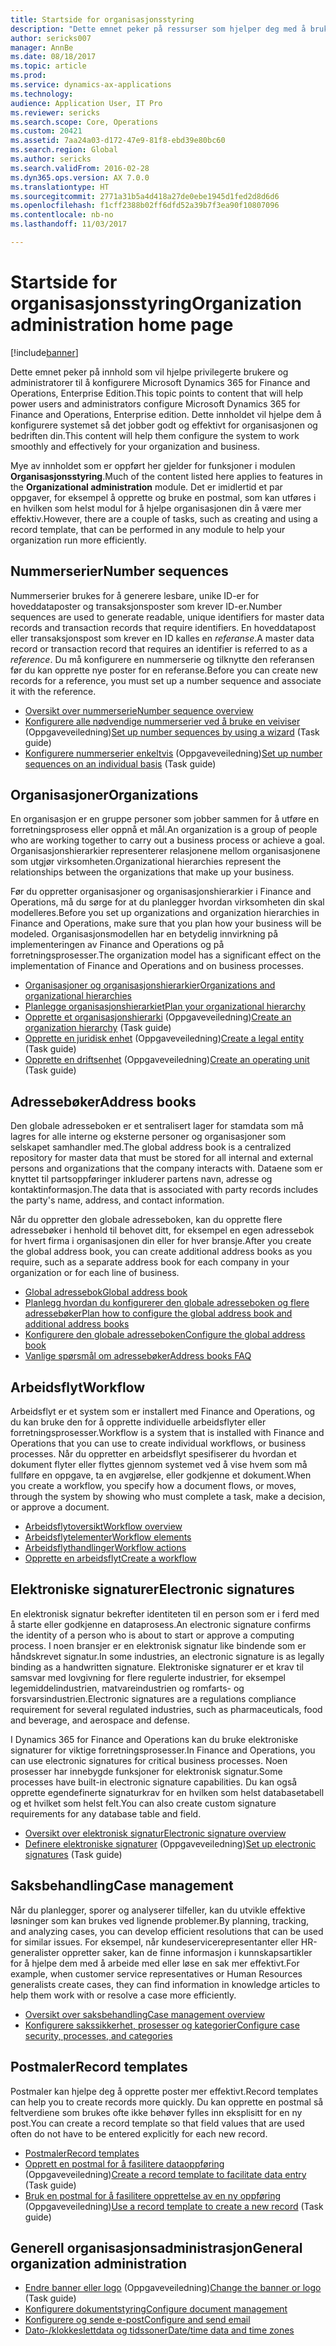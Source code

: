 ```yaml
---
title: Startside for organisasjonsstyring
description: "Dette emnet peker på ressurser som hjelper deg med å bruke Microsoft Dynamics 365 for Finance and Operations, Enterprise Edition i organisasjonen din."
author: sericks007
manager: AnnBe
ms.date: 08/18/2017
ms.topic: article
ms.prod: 
ms.service: dynamics-ax-applications
ms.technology: 
audience: Application User, IT Pro
ms.reviewer: sericks
ms.search.scope: Core, Operations
ms.custom: 20421
ms.assetid: 7aa24a03-d172-47e9-81f8-ebd39e80bc60
ms.search.region: Global
ms.author: sericks
ms.search.validFrom: 2016-02-28
ms.dyn365.ops.version: AX 7.0.0
ms.translationtype: HT
ms.sourcegitcommit: 2771a31b5a4d418a27de0ebe1945d1fed2d8d6d6
ms.openlocfilehash: f1cff2388b02ff6dfd52a39b7f3ea90f10807096
ms.contentlocale: nb-no
ms.lasthandoff: 11/03/2017

---
```


# <a name="organization-administration-home-page"></a><span data-ttu-id="d88da-103">Startside for organisasjonsstyring</span><span class="sxs-lookup"><span data-stu-id="d88da-103">Organization administration home page</span></span>

[!include[banner](../includes/banner.md)]


<span data-ttu-id="d88da-104">Dette emnet peker på innhold som vil hjelpe privilegerte brukere og administratorer til å konfigurere Microsoft Dynamics 365 for Finance and Operations, Enterprise Edition.</span><span class="sxs-lookup"><span data-stu-id="d88da-104">This topic points to content that will help power users and administrators configure Microsoft Dynamics 365 for Finance and Operations, Enterprise edition.</span></span> <span data-ttu-id="d88da-105">Dette innholdet vil hjelpe dem å konfigurere systemet så det jobber godt og effektivt for organisasjonen og bedriften din.</span><span class="sxs-lookup"><span data-stu-id="d88da-105">This content will help them configure the system to work smoothly and effectively for your organization and business.</span></span>

<span data-ttu-id="d88da-106">Mye av innholdet som er oppført her gjelder for funksjoner i modulen **Organisasjonsstyring**.</span><span class="sxs-lookup"><span data-stu-id="d88da-106">Much of the content listed here applies to features in the **Organizational administration** module.</span></span> <span data-ttu-id="d88da-107">Det er imidlertid et par oppgaver, for eksempel å opprette og bruke en postmal, som kan utføres i en hvilken som helst modul for å hjelpe organisasjonen din å være mer effektiv.</span><span class="sxs-lookup"><span data-stu-id="d88da-107">However, there are a couple of tasks, such as creating and using a record template, that can be performed in any module to help your organization run more efficiently.</span></span> 

<a name="number-sequences"></a><span data-ttu-id="d88da-108">Nummerserier</span><span class="sxs-lookup"><span data-stu-id="d88da-108">Number sequences</span></span>
----------------
<span data-ttu-id="d88da-109">Nummerserier brukes for å generere lesbare, unike ID-er for hoveddataposter og transaksjonsposter som krever ID-er.</span><span class="sxs-lookup"><span data-stu-id="d88da-109">Number sequences are used to generate readable, unique identifiers for master data records and transaction records that require identifiers.</span></span> <span data-ttu-id="d88da-110">En hoveddatapost eller transaksjonspost som krever en ID kalles en *referanse*.</span><span class="sxs-lookup"><span data-stu-id="d88da-110">A master data record or transaction record that requires an identifier is referred to as a *reference*.</span></span> <span data-ttu-id="d88da-111">Du må konfigurere en nummerserie og tilknytte den referansen før du kan opprette nye poster for en referanse.</span><span class="sxs-lookup"><span data-stu-id="d88da-111">Before you can create new records for a reference, you must set up a number sequence and associate it with the reference.</span></span>

-   [<span data-ttu-id="d88da-112">Oversikt over nummerserie</span><span class="sxs-lookup"><span data-stu-id="d88da-112">Number sequence overview</span></span>](number-sequence-overview.md)
-   <span data-ttu-id="d88da-113">[Konfigurere alle nødvendige nummerserier ved å bruke en veiviser](tasks/set-up-number-sequences-wizard.md) (Oppgaveveiledning)</span><span class="sxs-lookup"><span data-stu-id="d88da-113">[Set up number sequences by using a wizard](tasks/set-up-number-sequences-wizard.md) (Task guide)</span></span>
-   <span data-ttu-id="d88da-114">[Konfigurere nummerserier enkeltvis](tasks/set-up-number-sequences-individual-basis.md) (Oppgaveveiledning)</span><span class="sxs-lookup"><span data-stu-id="d88da-114">[Set up number sequences on an individual basis](tasks/set-up-number-sequences-individual-basis.md) (Task guide)</span></span>

## <a name="organizations"></a><span data-ttu-id="d88da-115">Organisasjoner</span><span class="sxs-lookup"><span data-stu-id="d88da-115">Organizations</span></span>
<span data-ttu-id="d88da-116">En organisasjon er en gruppe personer som jobber sammen for å utføre en forretningsprosess eller oppnå et mål.</span><span class="sxs-lookup"><span data-stu-id="d88da-116">An organization is a group of people who are working together to carry out a business process or achieve a goal.</span></span> <span data-ttu-id="d88da-117">Organisasjonshierarkier representerer relasjonene mellom organisasjonene som utgjør virksomheten.</span><span class="sxs-lookup"><span data-stu-id="d88da-117">Organizational hierarchies represent the relationships between the organizations that make up your business.</span></span>

<span data-ttu-id="d88da-118">Før du oppretter organisasjoner og organisasjonshierarkier i Finance and Operations, må du sørge for at du planlegger hvordan virksomheten din skal modelleres.</span><span class="sxs-lookup"><span data-stu-id="d88da-118">Before you set up organizations and organization hierarchies in Finance and Operations, make sure that you plan how your business will be modeled.</span></span> <span data-ttu-id="d88da-119">Organisasjonsmodellen har en betydelig innvirkning på implementeringen av Finance and Operations og på forretningsprosesser.</span><span class="sxs-lookup"><span data-stu-id="d88da-119">The organization model has a significant effect on the implementation of Finance and Operations and on business processes.</span></span>

-   [<span data-ttu-id="d88da-120">Organisasjoner og organisasjonshierarkier</span><span class="sxs-lookup"><span data-stu-id="d88da-120">Organizations and organizational hierarchies</span></span>](organizations-organizational-hierarchies.md)
-   [<span data-ttu-id="d88da-121">Planlegge organisasjonshierarkiet</span><span class="sxs-lookup"><span data-stu-id="d88da-121">Plan your organizational hierarchy</span></span>](plan-organizational-hierarchy.md)
-   <span data-ttu-id="d88da-122">[Opprette et organisasjonshierarki](tasks/create-organization-hierarchy.md) (Oppgaveveiledning)</span><span class="sxs-lookup"><span data-stu-id="d88da-122">[Create an organization hierarchy](tasks/create-organization-hierarchy.md) (Task guide)</span></span>
-   <span data-ttu-id="d88da-123">[Opprette en juridisk enhet](tasks/create-legal-entity.md) (Oppgaveveiledning)</span><span class="sxs-lookup"><span data-stu-id="d88da-123">[Create a legal entity](tasks/create-legal-entity.md) (Task guide)</span></span>
-   <span data-ttu-id="d88da-124">[Opprette en driftsenhet](tasks/create-operating-unit.md) (Oppgaveveiledning)</span><span class="sxs-lookup"><span data-stu-id="d88da-124">[Create an operating unit](tasks/create-operating-unit.md) (Task guide)</span></span>

## <a name="address-books"></a><span data-ttu-id="d88da-125">Adressebøker</span><span class="sxs-lookup"><span data-stu-id="d88da-125">Address books</span></span>
<span data-ttu-id="d88da-126">Den globale adresseboken er et sentralisert lager for stamdata som må lagres for alle interne og eksterne personer og organisasjoner som selskapet samhandler med.</span><span class="sxs-lookup"><span data-stu-id="d88da-126">The global address book is a centralized repository for master data that must be stored for all internal and external persons and organizations that the company interacts with.</span></span> <span data-ttu-id="d88da-127">Dataene som er knyttet til partsoppføringer inkluderer partens navn, adresse og kontaktinformasjon.</span><span class="sxs-lookup"><span data-stu-id="d88da-127">The data that is associated with party records includes the party's name, address, and contact information.</span></span> 

<span data-ttu-id="d88da-128">Når du oppretter den globale adresseboken, kan du opprette flere adressebøker i henhold til behovet ditt, for eksempel en egen adressebok for hvert firma i organisasjonen din eller for hver bransje.</span><span class="sxs-lookup"><span data-stu-id="d88da-128">After you create the global address book, you can create additional address books as you require, such as a separate address book for each company in your organization or for each line of business.</span></span> 

-   [<span data-ttu-id="d88da-129">Global adressebok</span><span class="sxs-lookup"><span data-stu-id="d88da-129">Global address book</span></span>](overview-global-address-book.md)
-   [<span data-ttu-id="d88da-130">Planlegg hvordan du konfigurerer den globale adresseboken og flere adressebøker</span><span class="sxs-lookup"><span data-stu-id="d88da-130">Plan how to configure the global address book and additional address books</span></span>](plan-configuration-global-address-book-additional-address-books.md)
- [<span data-ttu-id="d88da-131">Konfigurere den globale adresseboken</span><span class="sxs-lookup"><span data-stu-id="d88da-131">Configure the global address book</span></span>](tasks/configure-global-address-book.md)
-   [<span data-ttu-id="d88da-132">Vanlige spørsmål om adressebøker</span><span class="sxs-lookup"><span data-stu-id="d88da-132">Address books FAQ</span></span>](qa-address-books.md)


## <a name="workflow"></a><span data-ttu-id="d88da-133">Arbeidsflyt</span><span class="sxs-lookup"><span data-stu-id="d88da-133">Workflow</span></span>
<span data-ttu-id="d88da-134">Arbeidsflyt er et system som er installert med Finance and Operations, og du kan bruke den for å opprette individuelle arbeidsflyter eller forretningsprosesser.</span><span class="sxs-lookup"><span data-stu-id="d88da-134">Workflow is a system that is installed with Finance and Operations that you can use to create individual workflows, or business processes.</span></span> <span data-ttu-id="d88da-135">Når du oppretter en arbeidsflyt spesifiserer du hvordan et dokument flyter eller flyttes gjennom systemet ved å vise hvem som må fullføre en oppgave, ta en avgjørelse, eller godkjenne et dokument.</span><span class="sxs-lookup"><span data-stu-id="d88da-135">When you create a workflow, you specify how a document flows, or moves, through the system by showing who must complete a task, make a decision, or approve a document.</span></span> 

-   [<span data-ttu-id="d88da-136">Arbeidsflytoversikt</span><span class="sxs-lookup"><span data-stu-id="d88da-136">Workflow overview</span></span>](overview-workflow-system.md)
-   [<span data-ttu-id="d88da-137">Arbeidsflytelementer</span><span class="sxs-lookup"><span data-stu-id="d88da-137">Workflow elements</span></span>](workflow-elements.md)
-   [<span data-ttu-id="d88da-138">Arbeidsflythandlinger</span><span class="sxs-lookup"><span data-stu-id="d88da-138">Workflow actions</span></span>](workflow-actions.md)
-   [<span data-ttu-id="d88da-139">Opprette en arbeidsflyt</span><span class="sxs-lookup"><span data-stu-id="d88da-139">Create a workflow</span></span>](create-workflow.md)

## <a name="electronic-signatures"></a><span data-ttu-id="d88da-140">Elektroniske signaturer</span><span class="sxs-lookup"><span data-stu-id="d88da-140">Electronic signatures</span></span>
<span data-ttu-id="d88da-141">En elektronisk signatur bekrefter identiteten til en person som er i ferd med å starte eller godkjenne en dataprosess.</span><span class="sxs-lookup"><span data-stu-id="d88da-141">An electronic signature confirms the identity of a person who is about to start or approve a computing process.</span></span> <span data-ttu-id="d88da-142">I noen bransjer er en elektronisk signatur like bindende som er håndskrevet signatur.</span><span class="sxs-lookup"><span data-stu-id="d88da-142">In some industries, an electronic signature is as legally binding as a handwritten signature.</span></span> <span data-ttu-id="d88da-143">Elektroniske signaturer er et krav til samsvar med lovgivning for flere regulerte industrier, for eksempel legemiddelindustrien, matvareindustrien og romfarts- og forsvarsindustrien.</span><span class="sxs-lookup"><span data-stu-id="d88da-143">Electronic signatures are a regulations compliance requirement for several regulated industries, such as pharmaceuticals, food and beverage, and aerospace and defense.</span></span>

<span data-ttu-id="d88da-144">I Dynamics 365 for Finance and Operations kan du bruke elektroniske signaturer for viktige forretningsprosesser.</span><span class="sxs-lookup"><span data-stu-id="d88da-144">In Finance and Operations, you can use electronic signatures for critical business processes.</span></span> <span data-ttu-id="d88da-145">Noen prosesser har innebygde funksjoner for elektronisk signatur.</span><span class="sxs-lookup"><span data-stu-id="d88da-145">Some processes have built-in electronic signature capabilities.</span></span> <span data-ttu-id="d88da-146">Du kan også opprette egendefinerte signaturkrav for en hvilken som helst databasetabell og et hvilket som helst felt.</span><span class="sxs-lookup"><span data-stu-id="d88da-146">You can also create custom signature requirements for any database table and field.</span></span>

-   [<span data-ttu-id="d88da-147">Oversikt over elektronisk signatur</span><span class="sxs-lookup"><span data-stu-id="d88da-147">Electronic signature overview</span></span>](electronic-signature-overview.md)
-   <span data-ttu-id="d88da-148">[Definere elektroniske signaturer](tasks/set-up-electronic-signatures.md) (Oppgaveveiledning)</span><span class="sxs-lookup"><span data-stu-id="d88da-148">[Set up electronic signatures](tasks/set-up-electronic-signatures.md) (Task guide)</span></span>

## <a name="case-management"></a><span data-ttu-id="d88da-149">Saksbehandling</span><span class="sxs-lookup"><span data-stu-id="d88da-149">Case management</span></span>
<span data-ttu-id="d88da-150">Når du planlegger, sporer og analyserer tilfeller, kan du utvikle effektive løsninger som kan brukes ved lignende problemer.</span><span class="sxs-lookup"><span data-stu-id="d88da-150">By planning, tracking, and analyzing cases, you can develop efficient resolutions that can be used for similar issues.</span></span> <span data-ttu-id="d88da-151">For eksempel, når kundeservicerepresentanter eller HR-generalister oppretter saker, kan de finne informasjon i kunnskapsartikler for å hjelpe dem med å arbeide med eller løse en sak mer effektivt.</span><span class="sxs-lookup"><span data-stu-id="d88da-151">For example, when customer service representatives or Human Resources generalists create cases, they can find information in knowledge articles to help them work with or resolve a case more efficiently.</span></span> 

-   [<span data-ttu-id="d88da-152">Oversikt over saksbehandling</span><span class="sxs-lookup"><span data-stu-id="d88da-152">Case management overview</span></span>](cases.md)
-   [<span data-ttu-id="d88da-153">Konfigurere sakssikkerhet, prosesser og kategorier</span><span class="sxs-lookup"><span data-stu-id="d88da-153">Configure case security, processes, and categories</span></span>](plan-case-management.md)

## <a name="record-templates"></a><span data-ttu-id="d88da-154">Postmaler</span><span class="sxs-lookup"><span data-stu-id="d88da-154">Record templates</span></span>
<span data-ttu-id="d88da-155">Postmaler kan hjelpe deg å opprette poster mer effektivt.</span><span class="sxs-lookup"><span data-stu-id="d88da-155">Record templates can help you to create records more quickly.</span></span> <span data-ttu-id="d88da-156">Du kan opprette en postmal så feltverdiene som brukes ofte ikke behøver fylles inn eksplisitt for en ny post.</span><span class="sxs-lookup"><span data-stu-id="d88da-156">You can create a record template so that field values that are used often do not have to be entered explicitly for each new record.</span></span> 

-   [<span data-ttu-id="d88da-157">Postmaler</span><span class="sxs-lookup"><span data-stu-id="d88da-157">Record templates</span></span>](record-templates.md)
- <span data-ttu-id="d88da-158">[Opprett en postmal for å fasilitere dataoppføring](../../dev-itpro/data-entities/tasks/create-record-template-facilitate-data-entry.md) (Oppgaveveiledning)</span><span class="sxs-lookup"><span data-stu-id="d88da-158">[Create a record template to facilitate data entry](../../dev-itpro/data-entities/tasks/create-record-template-facilitate-data-entry.md) (Task guide)</span></span>
- <span data-ttu-id="d88da-159">[Bruk en postmal for å fasilitere opprettelse av en ny oppføring](../../dev-itpro/data-entities/tasks/use-record-template-new-record.md) (Oppgaveveiledning)</span><span class="sxs-lookup"><span data-stu-id="d88da-159">[Use a record template to create a new record](../../dev-itpro/data-entities/tasks/use-record-template-new-record.md) (Task guide)</span></span>

## <a name="general-organization-administration"></a><span data-ttu-id="d88da-160">Generell organisasjonsadministrasjon</span><span class="sxs-lookup"><span data-stu-id="d88da-160">General organization administration</span></span>
-   <span data-ttu-id="d88da-161">[Endre banner eller logo](../get-started/tasks/change-banner-or-logo.md) (Oppgaveveiledning)</span><span class="sxs-lookup"><span data-stu-id="d88da-161">[Change the banner or logo](../get-started/tasks/change-banner-or-logo.md) (Task guide)</span></span>
- [<span data-ttu-id="d88da-162">Konfigurere dokumentstyring</span><span class="sxs-lookup"><span data-stu-id="d88da-162">Configure document management</span></span>](configure-document-management.md)
- [<span data-ttu-id="d88da-163">Konfigurere og sende e-post</span><span class="sxs-lookup"><span data-stu-id="d88da-163">Configure and send email</span></span>](configure-email.md)
-   [<span data-ttu-id="d88da-164">Dato-/klokkeslettdata og tidssoner</span><span class="sxs-lookup"><span data-stu-id="d88da-164">Date/time data and time zones</span></span>](date-time-zones.md)








